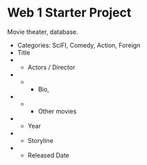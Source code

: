 # Web 1 Starter Project
Movie theater, database.
- Categories: SciFI, Comedy, Action, Foreign
- Title
- - Actors / Director
- - - Bio, 
- - - Other movies
- - Year
- - Storyline
- - Released Date

